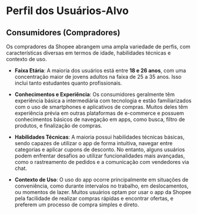 # Perfil dos Usuários-Alvo

## Consumidores (Compradores)
Os compradores da Shopee abrangem uma ampla variedade de perfis, com características diversas em termos de idade, habilidades técnicas e contexto de uso.

- **Faixa Etária**: A maioria dos usuários está entre **18 e 26 anos**, com uma concentração maior de jovens adultos na faixa de 25 a 35 anos. Isso inclui tanto estudantes quanto profissionais.
  
- **Conhecimentos e Experiência**: Os consumidores geralmente têm experiência básica a intermediária com tecnologia e estão familiarizados com o uso de smartphones e aplicativos de compras. Muitos deles têm experiência prévia em outras plataformas de e-commerce e possuem conhecimentos básicos de navegação em apps, como busca, filtro de produtos, e finalização de compras.

- **Habilidades Técnicas**: A maioria possui habilidades técnicas básicas, sendo capazes de utilizar o app de forma intuitiva, navegar entre categorias e aplicar cupons de desconto. No entanto, alguns usuários podem enfrentar desafios ao utilizar funcionalidades mais avançadas, como o rastreamento de pedidos e a comunicação com vendedores via chat.

- **Contexto de Uso**: O uso do app ocorre principalmente em situações de conveniência, como durante intervalos no trabalho, em deslocamentos, ou momentos de lazer. Muitos usuários optam por usar o app da Shopee pela facilidade de realizar compras rápidas e encontrar ofertas, e preferem um processo de compra simples e direto.


